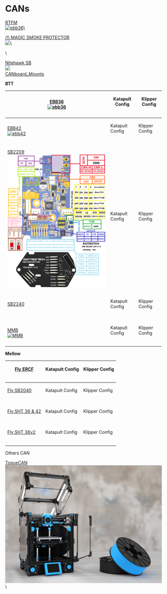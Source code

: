 # CANs

[RTFM\
![ebb36](https://camo.githubusercontent.com/b4a0cd4d9fe8061f274e23039525f986246b5eac7fcc118fa6eaa00324bd8e9d/68747470733a2f2f6d656469612e666f72676563646e2e6e65742f617661746172732f3130312f3937382f3633363332373035393536313835383232392e706e67)](https://canbus.esoterical.online/)\\

[/!\ MAGIC SMOKE PROTECTOR\
![](https://camo.githubusercontent.com/46bdb027ebc9c6bb10ae2a32ea9025fa9e71244503cd03c7bda5caeb5db6eaaf/68747470733a2f2f6d656469612e7072696e7461626c65732e636f6d2f6d656469612f7072696e74732f3634323030312f696d616765732f353037303235385f63336163613866632d643931302d346364382d393163392d3433316437383835646632315f65383738343964332d336439632d346663612d386231332d3334623436363661656139312f7468756d62732f696e736964652f31323830783936302f6a70672f70726f74332e77656270)](https://www.printables.com/fr/model/642001-voron-stealthburner-sb2209-misalignment-protector)\\

\\

[Nitehawk SB\
![](https://github.com/MotorDynamicsLab/Nitehawk-SB/raw/master/Images/nitehawk_sb_logo.svg)](https://github.com/MotorDynamicsLab/Nitehawk-SB)\
[CANboard\_Mounts](https://github.com/KayosMaker/CANboard_Mounts)

**BTT**



| <p><a href="https://github.com/bigtreetech/EBB/tree/master/EBB%20CAN%20V1.1%20(STM32G0B1)/EBB36%20CAN%20V1.1">EBB36<br><img src="https://github.com/bigtreetech/EBB/raw/master/EBB%20CAN%20V1.0%20(STM32F072)/EBB36%20CAN%20V1.0/Hardware/EBB36%20CAN%20V1.0-PIN.png" alt="ebb36"></a></p>                                        | <p>Katapult Config<br><a href="https://canbus.esoterical.online/toolhead_flashing/common_hardware/BigTreeTech%20EBB36%20V1.2/README.html"><img src="https://user-images.githubusercontent.com/124253477/228764838-d75c7bc4-a27f-4c3a-b6c8-ef0e78f49f4f.png" alt=""></a></p>                                                                                                                                                                                                                                                                                                                                                                                                                                                                                                                                                                                                                                                                                                            | <p>Klipper Config<br><a href="https://canbus.esoterical.online/toolhead_flashing/common_hardware/BigTreeTech%20EBB36%20V1.2/README.html"><img src="https://user-images.githubusercontent.com/124253477/221349102-cd2f4060-9c29-44aa-b722-9883262b2fc3.png" alt=""></a></p>                                                                                                                                                                                                                                                                                                                                                                                                                                                                                                                                                                                                                                                                                                            |
| --------------------------------------------------------------------------------------------------------------------------------------------------------------------------------------------------------------------------------------------------------------------------------------------------------------------------------- | -------------------------------------------------------------------------------------------------------------------------------------------------------------------------------------------------------------------------------------------------------------------------------------------------------------------------------------------------------------------------------------------------------------------------------------------------------------------------------------------------------------------------------------------------------------------------------------------------------------------------------------------------------------------------------------------------------------------------------------------------------------------------------------------------------------------------------------------------------------------------------------------------------------------------------------------------------------------------------------- | ------------------------------------------------------------------------------------------------------------------------------------------------------------------------------------------------------------------------------------------------------------------------------------------------------------------------------------------------------------------------------------------------------------------------------------------------------------------------------------------------------------------------------------------------------------------------------------------------------------------------------------------------------------------------------------------------------------------------------------------------------------------------------------------------------------------------------------------------------------------------------------------------------------------------------------------------------------------------------------- |
| <p><a href="https://github.com/bigtreetech/EBB/tree/master/EBB%20CAN%20V1.1%20(STM32G0B1)/EBB42%20CAN%20V1.1">EBB42<br><img src="https://github.com/bigtreetech/EBB/raw/master/EBB%20CAN%20V1.0%20(STM32F072)/EBB42%20CAN%20V1.0/Hardware/EBB42%20CAN%20V1.0-PIN.png" alt="ebb42"></a></p>                                        | <p>Katapult Config<br><a href="https://canbus.esoterical.online/toolhead_flashing/common_hardware/BigTreeTech%20EBB42%20V1.2/README.html"><img src="https://user-images.githubusercontent.com/124253477/228764838-d75c7bc4-a27f-4c3a-b6c8-ef0e78f49f4f.png" alt=""></a></p>                                                                                                                                                                                                                                                                                                                                                                                                                                                                                                                                                                                                                                                                                                            | <p>Klipper Config<br><a href="https://canbus.esoterical.online/toolhead_flashing/common_hardware/BigTreeTech%20EBB42%20V1.2/README.html"><img src="https://user-images.githubusercontent.com/124253477/221349102-cd2f4060-9c29-44aa-b722-9883262b2fc3.png" alt=""></a></p>                                                                                                                                                                                                                                                                                                                                                                                                                                                                                                                                                                                                                                                                                                            |
| <p><a href="https://github.com/bigtreetech/EBB/tree/master/EBB%20SB2209%20CAN%20(RP2040)">SB2209<br><img src="https://github.com/bigtreetech/EBB/raw/master/EBB%20SB2209%20CAN%20(RP2040)/Hardware/EBB%20SB2209%20CAN%20V1.0%EF%BC%88RP2040%EF%BC%89-Pin.png" alt=""></a></p>                                                     | <p>Katapult Config<br><a href="https://canbus.esoterical.online/toolhead_flashing/common_hardware/BigTreeTech%20SB2209%20(RP2040)/README.html"><img src="https://private-user-images.githubusercontent.com/124253477/299165331-3b1a7a33-48ce-4136-8a0f-0aad49d65f76.png?jwt=eyJhbGciOiJIUzI1NiIsInR5cCI6IkpXVCJ9.eyJpc3MiOiJnaXRodWIuY29tIiwiYXVkIjoicmF3LmdpdGh1YnVzZXJjb250ZW50LmNvbSIsImtleSI6ImtleTUiLCJleHAiOjE3NDM0MzAwNzksIm5iZiI6MTc0MzQyOTc3OSwicGF0aCI6Ii8xMjQyNTM0NzcvMjk5MTY1MzMxLTNiMWE3YTMzLTQ4Y2UtNDEzNi04YTBmLTBhYWQ0OWQ2NWY3Ni5wbmc_WC1BbXotQWxnb3JpdGhtPUFXUzQtSE1BQy1TSEEyNTYmWC1BbXotQ3JlZGVudGlhbD1BS0lBVkNPRFlMU0E1M1BRSzRaQSUyRjIwMjUwMzMxJTJGdXMtZWFzdC0xJTJGczMlMkZhd3M0X3JlcXVlc3QmWC1BbXotRGF0ZT0yMDI1MDMzMVQxNDAyNTlaJlgtQW16LUV4cGlyZXM9MzAwJlgtQW16LVNpZ25hdHVyZT0zNjA3MDkzNTljMDQzYTFkMjQ4ZDQxZjdlZTE2YWUzYmVlN2I4OTZiZDhiOGNmODVjNTc2YWVlZDQwNzUxMzkwJlgtQW16LVNpZ25lZEhlYWRlcnM9aG9zdCJ9.OVtwi4fbPbmZ6fxHMNXZboxOVvSTRS6maCm-iHu5y1E" alt=""></a></p> | <p>Klipper Config<br><a href="https://canbus.esoterical.online/toolhead_flashing/common_hardware/BigTreeTech%20SB2209%20(RP2040)/README.html"><img src="https://private-user-images.githubusercontent.com/124253477/277043232-aac98e3a-472f-4934-9000-13de6e66849e.png?jwt=eyJhbGciOiJIUzI1NiIsInR5cCI6IkpXVCJ9.eyJpc3MiOiJnaXRodWIuY29tIiwiYXVkIjoicmF3LmdpdGh1YnVzZXJjb250ZW50LmNvbSIsImtleSI6ImtleTUiLCJleHAiOjE3NDM0MzAwNzksIm5iZiI6MTc0MzQyOTc3OSwicGF0aCI6Ii8xMjQyNTM0NzcvMjc3MDQzMjMyLWFhYzk4ZTNhLTQ3MmYtNDkzNC05MDAwLTEzZGU2ZTY2ODQ5ZS5wbmc_WC1BbXotQWxnb3JpdGhtPUFXUzQtSE1BQy1TSEEyNTYmWC1BbXotQ3JlZGVudGlhbD1BS0lBVkNPRFlMU0E1M1BRSzRaQSUyRjIwMjUwMzMxJTJGdXMtZWFzdC0xJTJGczMlMkZhd3M0X3JlcXVlc3QmWC1BbXotRGF0ZT0yMDI1MDMzMVQxNDAyNTlaJlgtQW16LUV4cGlyZXM9MzAwJlgtQW16LVNpZ25hdHVyZT01OTFiNjM0MTM1NDA5YWRmYTRhMGYwNGU5NDU3MWFlZWNkMTQwNWMxMGZhMGQzYzA1YzNlOGY4MjI5MWIwZWFhJlgtQW16LVNpZ25lZEhlYWRlcnM9aG9zdCJ9.LVWVHiJDxJzuIB1sLvoyhkV9OCPxYUiNmEJ31pQQvUY" alt=""></a></p> |
| <p><a href="https://github.com/bigtreetech/EBB/tree/master/EBB%20SB2240_2209%20CAN">SB2240<br><img src="https://github.com/bigtreetech/EBB/raw/master/EBB%20SB2240_2209%20CAN/SB2240/Hardware/SB2240.png" alt=""></a></p>                                                                                                         | <p>Katapult Config<br><a href="https://canbus.esoterical.online/toolhead_flashing/common_hardware/BigTreeTech%20SB2209%20and%20SB2240/README.html"><img src="https://user-images.githubusercontent.com/124253477/228764307-36da2c3a-393d-43d9-b370-4eb31d231c27.png" alt=""></a></p>                                                                                                                                                                                                                                                                                                                                                                                                                                                                                                                                                                                                                                                                                                   | <p>Klipper Config<br><a href="https://canbus.esoterical.online/toolhead_flashing/common_hardware/BigTreeTech%20SB2209%20and%20SB2240/README.html"><img src="https://user-images.githubusercontent.com/124253477/221349102-cd2f4060-9c29-44aa-b722-9883262b2fc3.png" alt=""></a></p>                                                                                                                                                                                                                                                                                                                                                                                                                                                                                                                                                                                                                                                                                                   |
| <p><a href="https://github.com/bigtreetech/MMB">MMB<br><img src="https://camo.githubusercontent.com/60ab99f20172b997fb21ad404d387bdbcf7c42122d738ee980e379151ec57c82/68747470733a2f2f626971752e65717569706d656e742f63646e2f73686f702f66696c65732f4d4d4243414e56312e305f32303233303832345f345f363530782e706e67" alt="MMB"></a></p> | <p>Katapult Config<br><a href="https://canbus.esoterical.online/toolhead_flashing/common_hardware/BigTreeTech%20MMB%20CAN%20V1.0/README.html"><img src="https://private-user-images.githubusercontent.com/124253477/284476683-649a5bb8-f35f-42fc-b643-02341e1f4d05.png?jwt=eyJhbGciOiJIUzI1NiIsInR5cCI6IkpXVCJ9.eyJpc3MiOiJnaXRodWIuY29tIiwiYXVkIjoicmF3LmdpdGh1YnVzZXJjb250ZW50LmNvbSIsImtleSI6ImtleTUiLCJleHAiOjE3NDM0MzAwNzksIm5iZiI6MTc0MzQyOTc3OSwicGF0aCI6Ii8xMjQyNTM0NzcvMjg0NDc2NjgzLTY0OWE1YmI4LWYzNWYtNDJmYy1iNjQzLTAyMzQxZTFmNGQwNS5wbmc_WC1BbXotQWxnb3JpdGhtPUFXUzQtSE1BQy1TSEEyNTYmWC1BbXotQ3JlZGVudGlhbD1BS0lBVkNPRFlMU0E1M1BRSzRaQSUyRjIwMjUwMzMxJTJGdXMtZWFzdC0xJTJGczMlMkZhd3M0X3JlcXVlc3QmWC1BbXotRGF0ZT0yMDI1MDMzMVQxNDAyNTlaJlgtQW16LUV4cGlyZXM9MzAwJlgtQW16LVNpZ25hdHVyZT1kZjQ0MDI1NDY5ZGVkMzFiZjI3YzFmMGUwYTkyZjhkMzkzMTZkMmQ5NDU5MzdmNjgyNTYyZjA5NTAzZGY2NTE3JlgtQW16LVNpZ25lZEhlYWRlcnM9aG9zdCJ9.6LgZHihAkeJqZYLMVwDVRNzN0Xa7jz7defHPxpoJw-o" alt=""></a></p>  | <p>Klipper Config<br><a href="https://canbus.esoterical.online/toolhead_flashing/common_hardware/BigTreeTech%20MMB%20CAN%20V1.0/README.html"><img src="https://private-user-images.githubusercontent.com/124253477/284476305-ef7f82f2-b5b9-469d-b1aa-9bad94a4c949.png?jwt=eyJhbGciOiJIUzI1NiIsInR5cCI6IkpXVCJ9.eyJpc3MiOiJnaXRodWIuY29tIiwiYXVkIjoicmF3LmdpdGh1YnVzZXJjb250ZW50LmNvbSIsImtleSI6ImtleTUiLCJleHAiOjE3NDM0MzAwNzksIm5iZiI6MTc0MzQyOTc3OSwicGF0aCI6Ii8xMjQyNTM0NzcvMjg0NDc2MzA1LWVmN2Y4MmYyLWI1YjktNDY5ZC1iMWFhLTliYWQ5NGE0Yzk0OS5wbmc_WC1BbXotQWxnb3JpdGhtPUFXUzQtSE1BQy1TSEEyNTYmWC1BbXotQ3JlZGVudGlhbD1BS0lBVkNPRFlMU0E1M1BRSzRaQSUyRjIwMjUwMzMxJTJGdXMtZWFzdC0xJTJGczMlMkZhd3M0X3JlcXVlc3QmWC1BbXotRGF0ZT0yMDI1MDMzMVQxNDAyNTlaJlgtQW16LUV4cGlyZXM9MzAwJlgtQW16LVNpZ25hdHVyZT0zYmU1YWUyMTQ1YTZlNjY1YjRjOTExNWM4OTQ0Y2YzZGU5YjUyNzFiZjEwMTFhZGU4ZTNmZjg4NTg0Y2JlNGZhJlgtQW16LVNpZ25lZEhlYWRlcnM9aG9zdCJ9.6BNXBWukvXtXbXEstCpLZOw1ZTKVHxEiWmtKN0I2-Z8" alt=""></a></p>  |

**Mellow**



| <p><a href="https://github.com/bigtreetech/MMB">Fly ERCF<br><img src="https://camo.githubusercontent.com/d46cfd3475485134e418ec9490d4c06d766e907f27cb3ebc3dfcce81df7b335e/68747470733a2f2f63616e6275732e65736f7465726963616c2e6f6e6c696e652f746f6f6c686561645f666c617368696e672f636f6d6d6f6e5f68617264776172652f4d656c6c6f77253230466c79253230455243462f696d672f6466752d6d6f64652e706e67" alt=""></a></p> | <p>Katapult Config<br><a href="https://canbus.esoterical.online/toolhead_flashing/common_hardware/Mellow%20Fly%20ERCF/README.html"><img src="https://camo.githubusercontent.com/1706611a26fe8c7e189ecf9d37059a8f1c074adda2aad947c973ca057c356a49/68747470733a2f2f63616e6275732e65736f7465726963616c2e6f6e6c696e652f746f6f6c686561645f666c617368696e672f636f6d6d6f6e5f68617264776172652f4d656c6c6f77253230466c79253230455243462f696d672f63616e626f6f742e706e67" alt=""></a></p> | <p>Klipper Config<br><a href="https://canbus.esoterical.online/toolhead_flashing/common_hardware/Mellow%20Fly%20ERCF/README.html"><img src="https://camo.githubusercontent.com/6c3168e0acdee9bcaa1fcc365cde4a0a94dd4612e8cb4d3c7c992dc841a2b438/68747470733a2f2f63616e6275732e65736f7465726963616c2e6f6e6c696e652f746f6f6c686561645f666c617368696e672f636f6d6d6f6e5f68617264776172652f4d656c6c6f77253230466c79253230455243462f696d672f6b6c69707065722d63616e626f6f742e706e67" alt=""></a></p> |
| --------------------------------------------------------------------------------------------------------------------------------------------------------------------------------------------------------------------------------------------------------------------------------------------------------------------------------------------------------------------------------------------------------- | ------------------------------------------------------------------------------------------------------------------------------------------------------------------------------------------------------------------------------------------------------------------------------------------------------------------------------------------------------------------------------------------------------------------------------------------------------------------------------ | --------------------------------------------------------------------------------------------------------------------------------------------------------------------------------------------------------------------------------------------------------------------------------------------------------------------------------------------------------------------------------------------------------------------------------------------------------------------------------------------- |
| <p><a href="https://github.com/Mellow-3D/Fly-SB2040">Fly SB2040<br><img src="https://camo.githubusercontent.com/481a4b06f7ee7ebfcecea547888d682e2ac84217df1e2c083dc30bb262de11b2/68747470733a2f2f6d2e6d656469612d616d617a6f6e2e636f6d2f696d616765732f492f36314935766e4b3038444c2e5f41435f5546313030302c313030305f514c38305f2e6a7067" alt=""></a></p>                                                      | <p>Katapult Config<br><a href="https://canbus.esoterical.online/toolhead_flashing/common_hardware/Mellow%20Fly%20SB2040/README.html"><img src="https://user-images.githubusercontent.com/124253477/228765757-5a8bab71-6f57-4467-8400-4bbb9d37e2f6.png" alt=""></a></p>                                                                                                                                                                                                         | <p>Klipper Config<br><a href="https://canbus.esoterical.online/toolhead_flashing/common_hardware/Mellow%20Fly%20SB2040/README.html"><img src="https://user-images.githubusercontent.com/124253477/221348650-b9f2749e-0f3b-44b4-b34a-a57bd8beb706.png" alt=""></a></p>                                                                                                                                                                                                                         |
| <p><a href="https://github.com/Mellow-3D/Klipper-CAN-Toolboards">Fly SHT 36 &#x26; 42<br><img src="https://camo.githubusercontent.com/b115a942d4d8647f8bf27123dd7dc08ef24774a916291c1bc307c24dcb202d11/68747470733a2f2f616530312e616c6963646e2e636f6d2f6b662f5338633663363232346261306434613734623438303835316335366362373632657a2e6a70675f363430783634305139302e6a70675f2e77656270" alt=""></a></p>      | <p>Katapult Config<br><a href="https://canbus.esoterical.online/toolhead_flashing/common_hardware/Mellow%20Fly%20SHT36%20and%20SHT42/README.html"><img src="https://user-images.githubusercontent.com/124253477/228767194-0ee2d789-13b2-44f4-99aa-f0a7f750c99c.png" alt=""></a></p>                                                                                                                                                                                            | <p>Klipper Config<br><a href="https://canbus.esoterical.online/toolhead_flashing/common_hardware/Mellow%20Fly%20SHT36%20and%20SHT42/README.html"><img src="https://user-images.githubusercontent.com/124253477/221396323-83dd84e5-b661-4472-8074-ea45aa19dced.png" alt=""></a></p>                                                                                                                                                                                                            |
| <p><a href="https://github.com/Mellow-3D/Klipper-CAN-Toolboards">Fly SHT 36v2<br><img src="https://camo.githubusercontent.com/d08304adc593181ae3bbe5ac75175bbcf1806859fc8d45fdbae62e5e825c648e/68747470733a2f2f6d656c6c6f772d33642e6769746875622e696f2f696d616765732f666c792d73687433365f76322f73687433365f76322e706e67" alt=""></a></p>                                                                  | <p>Katapult Config<br><a href="https://canbus.esoterical.online/toolhead_flashing/common_hardware/Mellow%20Fly%20SHT36v2/README.html"><img src="https://user-images.githubusercontent.com/124253477/228767706-e14d572a-b0de-4445-9c7c-11276fc8c4a7.png" alt=""></a></p>                                                                                                                                                                                                        | <p>Klipper Config<br><a href="https://canbus.esoterical.online/toolhead_flashing/common_hardware/Mellow%20Fly%20SHT36v2/README.html"><img src="https://user-images.githubusercontent.com/124253477/221396540-52695957-90f7-4f01-9d7d-130a76a81ee8.png" alt=""></a></p>                                                                                                                                                                                                                        |

Others CAN

[ToqueCAN](https://github.com/xbst/ToqueCAN)\
![](.gitbook/assets/image.png)\

